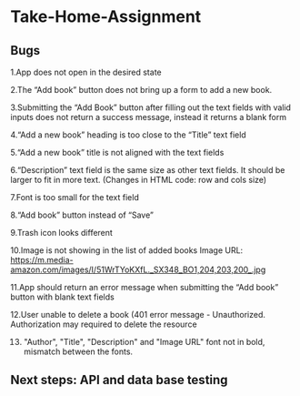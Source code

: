 # Take-Home-Assignment

## Bugs 

1.App does not open in the desired state

2.The “Add book” button does not bring up a form to add a new book.

3.Submitting the “Add Book” button after filling out the text fields with valid inputs does not return a success message, instead it  returns a blank form

4.“Add a new book” heading is too close to the “Title” text field

5.“Add a new book” title is not aligned with the text fields

6.“Description” text field is the same size as other text fields. It should be larger to fit in more text. (Changes in HTML code: row and cols size)

7.Font is too small for the text field

8.“Add book” button instead of “Save”

9.Trash icon looks different

10.Image is not showing in the list of added books
Image URL: https://m.media-amazon.com/images/I/51WrTYoKXfL._SX348_BO1,204,203,200_.jpg

11.App should return an error message when submitting the “Add book” button with blank text fields

12.User unable to delete a book (401 error message  - Unauthorized. Authorization may required to delete the resource

13. "Author", "Title", "Description" and "Image URL" font not in bold, mismatch between the fonts.


## Next steps: API and data base testing 

